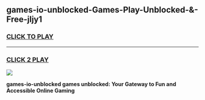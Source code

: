 
## games-io-unblocked-Games-Play-Unblocked-&-Free-jljy1
<h3>
<a href="https://premium76.site?title=games-io-unblocked&ref=24A">CLICK TO PLAY</a></h3>
<hr>

<h3>
<a href="https://premium76.site?title=games-io-unblocked&ref=24A">CLICK 2 PLAY</a>
  
</h3>

<a href="https://premium76.site?title=games-io-unblocked&ref=24A"><img src="https://clearcache.store/games.png"></a>


**games-io-unblocked games unblocked: Your Gateway to Fun and Accessible Online Gaming**
